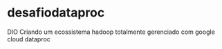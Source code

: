 # desafiodataproc
DIO Criando um ecossistema hadoop totalmente gerenciado com google cloud dataproc
